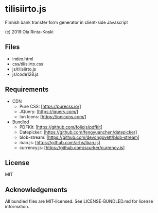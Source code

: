 # tilisiirto.js

Finnish bank transfer form generator in client-side Javascript

(c) 2019 Ola Rinta-Koski

## Files
* index.html
* css/tilisiirto.css
* js/tilisiirto.js
* js/code128.js

## Requirements
* CDN
  * Pure CSS: [https://purecss.io/]
  * JQuery: [https://jquery.com/]
  * Ion Icons: [https://ionicons.com/]
* Bundled 
  * PDFKit: [https://github.com/foliojs/pdfkit]
  * Datepicker: [https://github.com/fengyuanchen/datepicker]
  * blob-stream: [https://github.com/devongovett/blob-stream]
  * iban.js: [https://github.com/arhs/iban.js]
  * currency.js: [https://github.com/scurker/currency.js]

## License
MIT

## Acknowledgements
All bundled files are MIT-licensed. See LICENSE-BUNDLED.md for
license information.


